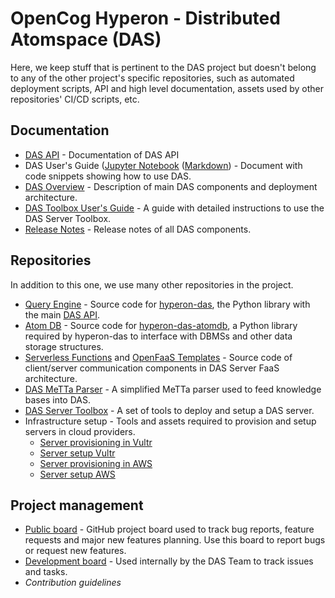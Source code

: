 # OpenCog Hyperon - Distributed Atomspace (DAS)

Here, we keep stuff that is pertinent to the DAS project but doesn't belong to
any of the other project's specific repositories, such as automated deployment
scripts, API and high level documentation, assets used by other repositories'
CI/CD scripts, etc.

## Documentation

* [DAS API](https://singnet.github.io/das-query-engine/api/das/) - Documentation of DAS API
* DAS User's Guide ([Jupyter Notebook](notebooks/das-users-guide.ipynb) ([Markdown](docs/das-users-guide.md)) - Document with code snippets showing how to use DAS.
* [DAS Overview](docs/das-overview.md) - Description of main DAS components and deployment architecture.
* [DAS Toolbox User's Guide](https://github.com/singnet/das-toolbox) - A guide with detailed instructions to use the DAS Server Toolbox.
* [Release Notes](docs/release-notes.md) - Release notes of all DAS components.

## Repositories

In addition to this one, we use many other repositories in the project.

* [Query Engine](https://github.com/singnet/das-query-engine) - Source code for [hyperon-das](https://pypi.org/project/hyperon-das/), the Python library with the main [DAS API](https://singnet.github.io/das-query-engine/api/das/).
* [Atom DB](https://github.com/singnet/das-atom-db) - Source code for [hyperon-das-atomdb](https://pypi.org/project/hyperon-das-atomdb/), a Python library required by hyperon-das to interface with DBMSs and other data storage structures.
* [Serverless Functions](https://github.com/singnet/das-serverless-functions) and [OpenFaaS Templates](https://github.com/singnet/das-toolbox) - Source code of client/server communication components in DAS Server FaaS architecture.
* [DAS MeTTa Parser](https://github.com/singnet/das-metta-parser) - A simplified MeTTa parser used to feed knowledge bases into DAS.
* [DAS Server Toolbox](https://github.com/singnet/das-toolbox) - A set of tools to deploy and setup a DAS server.
* Infrastructure setup - Tools and assets required to provision and setup servers in cloud providers.
    * [Server provisioning in Vultr](https://github.com/singnet/das-pre-infra-vultr)
    * [Server setup Vultr](https://github.com/singnet/das-infra-stack-vultr)
    * [Server provisioning in AWS](https://github.com/singnet/das-pre-infra-aws)
    * [Server setup AWS](https://github.com/singnet/das-infra-stack-aws)

## Project management

* [Public board](https://github.com/orgs/singnet/projects/7) - GitHub project board used to track bug reports, feature requests and major new features planning. Use this board to report bugs or request new features.
* [Development board](https://github.com/orgs/singnet/projects/6/views/1) - Used internally by the DAS Team to track issues and tasks.
* _Contribution guidelines_
